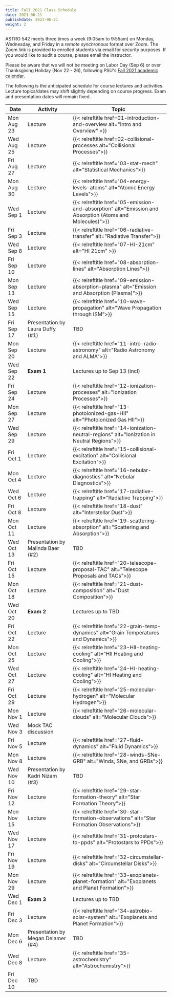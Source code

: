 ```yaml
---
title: Fall 2021 Class Schedule 
date: 2021-06-21
publishdate: 2021-06-21
weight: 2
---
```


ASTRO 542 meets three times a week (9:05am to 9:55am) on Monday, Wednesday, and Friday in a *remote synchronous* format over Zoom. The Zoom link is provided to enrolled students via email for security purposes. If you would like to audit a course, please email the instructor.

Please be aware that we will not be meeting on Labor Day (Sep 6) or over Thanksgiving Holiday (Nov 22 - 26), following PSU's [Fall 2021 academic calendar](https://www.registrar.psu.edu/academic-calendars/2021-22.cfm).

The following is the anticipated schedule for course lectures and activities. Lecture topics/dates may shift slightly depending on course progress. Exam and presentation dates will remain fixed. 

| Date | Activity | Topic |
| ---  | ----     |  ---- |
| Mon Aug 23 | Lecture | {{< relreftitle href=01-introduction-and-overview alt="Intro and Overview" >}} |
| Wed Aug 25 | Lecture | {{< relreftitle href=02-collisional-processes alt="Collisional Processes">}} |
| Fri Aug 27 | Lecture | {{< relreftitle href="03-stat-mech" alt="Statistical Mechanics">}} |
| Mon Aug 30 | Lecture | {{< relreftitle href="04-energy-levels-atoms" alt="Atomic Energy Levels">}} |
| Wed Sep 1 | Lecture | {{< relreftitle href="05-emission-and-absorption" alt="Emission and Absorption (Atoms and Molecules)">}} |
| Fri Sep 3 | Lecture | {{< relreftitle href="06-radiative-transfer" alt="Radiative Transfer">}} |
| Wed Sep 8 | Lecture | {{< relreftitle href="07-HI-21cm" alt="HI 21cm" >}} |
| Fri Sep 10 | Lecture | {{< relreftitle href="08-absorption-lines" alt="Absorption Lines">}} |
| Mon Sep 13 | Lecture | {{< relreftitle href="09-emission-absorption-plasma" alt="Emission and Absorption (Plasma)">}}| 
| Wed Sep 15 | Lecture | {{< relreftitle href="10-wave-propagation" alt="Wave Propagation through ISM">}} |
| Fri Sep 17 | Presentation by Laura Duffy (#1) | TBD |
| Mon Sep 20 | Lecture | {{< relreftitle href="11-intro-radio-astronomy" alt="Radio Astronomy and ALMA">}}|
| Wed Sep 22 | **Exam 1** | Lectures up to Sep 13 (incl)|
| Fri Sep 24 | Lecture | {{< relreftitle href="12-ionization-processes" alt="Ionization Processes">}}|
| Mon Sep 27 | Lecture | {{< relreftitle href="13-photoionized-gas-HII" alt="Photoionized Gas HII">}}|
| Wed Sep 29 | Lecture | {{< relreftitle href="14-ionization-neutral-regions" alt="Ionization in Neutral Regions">}}|
| Fri Oct 1 | Lecture | {{< relreftitle href="15-collisional-excitation" alt="Collisional Excitation">}}|
| Mon Oct 4 | Lecture | {{< relreftitle href="16-nebular-diagnostics" alt="Nebular Diagnostics">}}|
| Wed Oct 6 | Lecture | {{< relreftitle href="17-radiative-trapping" alt="Radiative Trapping">}}|
| Fri Oct 8 | Lecture | {{< relreftitle href="18-dust" alt="Interstellar Dust">}}|
| Mon Oct 11 | Lecture | {{< relreftitle href="19-scattering-absorption" alt="Scattering and Absorption">}}|
| Wed Oct 13 | Presentation by Malinda Baer (#2) | TBD |
| Fri Oct 15 | Lecture | {{< relreftitle href="20-telescope-proposal-TAC" alt="Telescope Proposals and TACs">}}|
| Mon Oct 18 | Lecture | {{< relreftitle href="21-dust-composition" alt="Dust Composition">}} |
| Wed Oct 20 | **Exam 2** | Lectures up to TBD | 
| Fri Oct 22 | Lecture | {{< relreftitle href="22-grain-temp-dynamics" alt="Grain Temperatures and Dynamics">}} |
| Mon Oct 25 | Lecture | {{< relreftitle href="23-HII-heating-cooling" alt="HII Heating and Cooling">}} |
| Wed Oct 27 | Lecture | {{< relreftitle href="24-HI-heating-cooling" alt="HI Heating and Cooling">}} |
| Fri Oct 29 | Lecture |{{< relreftitle href="25-molecular-hydrogen" alt="Molecular Hydrogen">}} |
| Mon Nov 1 | Lecture | {{< relreftitle href="26-molecular-clouds" alt="Molecular Clouds">}} |
| Wed Nov 3 | Mock TAC discussion | | 
| Fri Nov 5 | Lecture | {{< relreftitle href="27-fluid-dynamics" alt="Fluid Dynamics">}}  |
| Mon Nov 8 | Lecture | {{< relreftitle href="28-winds-SNe-GRB" alt="Winds, SNe, and GRBs">}} |
| Wed Nov 10 | Presentation by Kadri Nizam (#3) | TBD |
| Fri Nov 12 | Lecture | {{< relreftitle href="29-star-formation-theory" alt="Star Formation Theory">}} |
| Mon Nov 15 | Lecture | {{< relreftitle href="30-star-formation-observations" alt="Star Formation Observations">}} |
| Wed Nov 17 | Lecture | {{< relreftitle href="31-protostars-to-ppds" alt="Protostars to PPDs">}} |
| Fri Nov 19 | Lecture | {{< relreftitle href="32-circumstellar-disks" alt="Circumstellar Disks">}} |
| Mon Nov 29 | Lecture | {{< relreftitle href="33-exoplanets-planet-formation" alt="Exoplanets and Planet Formation">}} 
| Wed Dec 1 | **Exam 3** | Lectures up to TBD | 
| Fri Dec 3 | Lecture | {{< relreftitle href="34-astrobio-solar-system" alt="Exoplanets and Planet Formation">}} |
| Mon Dec 6 | Presentation by Megan Delamer (#4) | TBD |
| Wed Dec 8 | Lecture | {{< relreftitle href="35-astrochemistry" alt="Astrochemistry">}} |  |
| Fri Dec 10 | TBD | |
